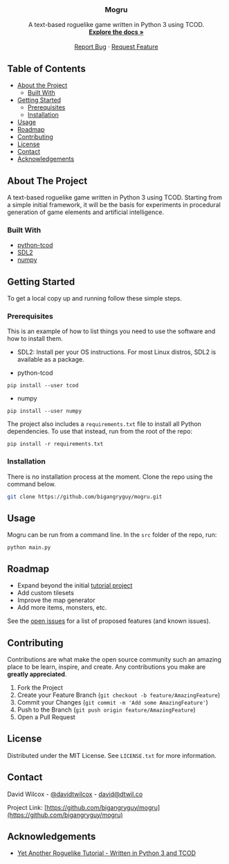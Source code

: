 <p align="center">
    <h3 align="center">Mogru</h3>
    <p align="center">
        A text-based roguelike game written in Python 3 using TCOD.
        <br />
        <a href="https://github.com/bigangryguy/mogru"><strong>Explore the docs »</strong></a>
        <br />
        <br />
        <a href="https://github.com/bigangryguy/mogru/issues">Report Bug</a>
        ·
        <a href="https://github.com/bigangryguy/mogru/issues">Request Feature</a>
    </p>
</p>

<!-- TABLE OF CONTENTS -->
## Table of Contents

* [About the Project](#about-the-project)
  * [Built With](#built-with)
* [Getting Started](#getting-started)
  * [Prerequisites](#prerequisites)
  * [Installation](#installation)
* [Usage](#usage)
* [Roadmap](#roadmap)
* [Contributing](#contributing)
* [License](#license)
* [Contact](#contact)
* [Acknowledgements](#acknowledgements)

<!-- ABOUT THE PROJECT -->
## About The Project

A text-based roguelike game written in Python 3 using TCOD. Starting from a simple initial framework, it will
be the basis for experiments in procedural generation of game elements and artificial intelligence.

### Built With

* [python-tcod](https://github.com/libtcod/python-tcod)
* [SDL2](https://www.libsdl.org/)
* [numpy](https://numpy.org/)



<!-- GETTING STARTED -->
## Getting Started

To get a local copy up and running follow these simple steps.

### Prerequisites

This is an example of how to list things you need to use the software and how to install them.
* SDL2: Install per your OS instructions. For most Linux distros, SDL2 is available as a package.

* python-tcod
```shell script
pip install --user tcod
```

* numpy
```shell script
pip install --user numpy
```

The project also includes a `requirements.txt` file to install all Python dependencies. To use that instead, run
from the root of the repo:
```shell script
pip install -r requirements.txt
```

### Installation

There is no installation process at the moment. Clone the repo using the command below. 
```sh
git clone https://github.com/bigangryguy/mogru.git
```

<!-- USAGE EXAMPLES -->
## Usage

Mogru can be run from a command line. In the `src` folder of the repo, run:
```shell script
python main.py
```

<!-- ROADMAP -->
## Roadmap

* Expand beyond the initial [tutorial project](http://rogueliketutorials.com/tutorials/tcod/v2/)
* Add custom tilesets
* Improve the map generator
* Add more items, monsters, etc.

See the [open issues](https://github.com/bigangryguy/mogru/issues) for a list of proposed features (and known issues).

<!-- CONTRIBUTING -->
## Contributing

Contributions are what make the open source community such an amazing place to be learn, inspire, and create. Any contributions you make are **greatly appreciated**.

1. Fork the Project
2. Create your Feature Branch (`git checkout -b feature/AmazingFeature`)
3. Commit your Changes (`git commit -m 'Add some AmazingFeature'`)
4. Push to the Branch (`git push origin feature/AmazingFeature`)
5. Open a Pull Request

<!-- LICENSE -->
## License

Distributed under the MIT License. See `LICENSE.txt` for more information.

<!-- CONTACT -->
## Contact

David Wilcox - [@davidtwilcox](https://twitter.com/davidtwilcox) - david@dtwil.co

Project Link: [https://github.com/bigangryguy/mogru](https://github.com/bigangryguy/mogru)

<!-- ACKNOWLEDGEMENTS -->
## Acknowledgements

* [Yet Another Roguelike Tutorial - Written in Python 3 and TCOD](http://rogueliketutorials.com/tutorials/tcod/v2/)

